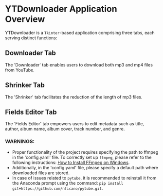# YTDownloader Application Overview

YTDownloader is a `Tkinter`-based application comprising three tabs, each serving distinct functions:

## Downloader Tab
The 'Downloader' tab enables users to download both mp3 and mp4 files from YouTube.

## Shrinker Tab
The 'Shrinker' tab facilitates the reduction of the length of mp3 files.

## Fields Editor Tab
The 'Fields Editor' tab empowers users to edit metadata such as title, author, album name, album cover, track number, and genre.

### WARNINGS:
- Proper functionality of the project requires specifying the path to ffmpeg in the 'config.yaml' file. To correctly set up `ffmpeg`, please refer to the following instructions: [How to Install FFmpeg on Windows](https://www.wikihow.com/Install-FFmpeg-on-Windows).
- Additionally, in the 'config.yaml' file, please specify a default path where downloaded files are stored.
- In case of issues related to `pytube`, it is recommended to reinstall it from the Anaconda prompt using the command: `pip install git+https://github.com/nficano/pytube.git`.

